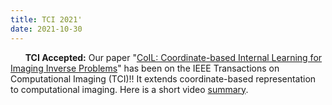 ```yaml
---
title: TCI 2021'
date: 2021-10-30
---
```

&nbsp;&nbsp;&nbsp;&nbsp;&nbsp; **TCI Accepted:** Our paper "[CoIL: Coordinate-based Internal Learning for Imaging Inverse Problems](https://arxiv.org/abs/2102.05181)" has been on the IEEE Transactions on Computational Imaging (TCI)!! It extends coordinate-based representation to computational imaging.  Here is a short video [summary](https://www.youtube.com/watch?v=7LXagKec31U&feature=youtu.be).

